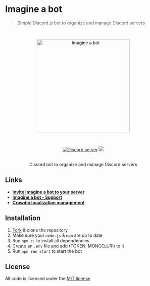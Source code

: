 # Imagine a bot

> Simple Discord.js bot to organize and manage Discord servers

<div align="center">
  <br />
  <p>
    <a href="https://discord.com/api/oauth2/authorize?client_id=856678848707035196&permissions=536870911999&scope=bot%20applications.commands"><img src="https://github.com/8bou3/imagine-a-bot/blob/main/icon.svg" width="300" alt="Imagine a bot" /></a>
  </p>
  <br />
  <p>
    <a href="https://discord.gg/YywkMTmHHb"><img src="https://img.shields.io/discord/856688268519276544?color=000033&logo=discord&logoColor=white" alt="Discord server" /></a>
<a title="Crowdin" target="_blank" href="https://crowdin.com/project/imagine-a-bot"><img src="https://badges.crowdin.net/imagine-a-bot/localized.svg"></a>
  </p>
  <br />
  Discord bot to organize and manage Discord servers
</div>

## Links

- **[Invite Imagine a bot to your server][invite-url]**
- **[Imagine a bot - Support][discord-url]**
- **[Crowdin localization management][crowdin-url]**

## Installation

1. [Fork][fork] & clone the repository
2. Make sure your `node.js` & `npm` are up to date
3. Run `npm ci` to install all dependencies
4. Create an `.env` file and add (TOKEN, MONGO_URI) to it
5. Run `npm run start` to start the bot

## License

All code is licensed under the [MIT license][license].

<!-- Markdown link & img dfn's -->
[fork]: https://github.com/8bou3/imagine-a-bot/fork
[invite-url]: https://discord.com/api/oauth2/authorize?client_id=856678848707035196&permissions=536870911999&scope=bot%20applications.commands
[discord-url]: https://discord.gg/YywkMTmHHb
[crowdin-url]: https://crowdin.com/translate/imagine-a-bot
[license]: LICENSE
